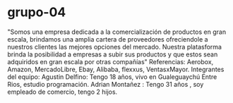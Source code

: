 # grupo-04
"Somos una empresa dedicada a la comercialización de productos en gran escala, brindamos una amplia cartera de proveedores ofreciendole a nuestros clientes las mejores opciones del mercado. Nuestra platasforma brinda la posibilidad a empresas a subir sus productos y que estos sean adquiridos en gran escala por otras compañías"
Referencias: Aerobox, Amazon, MercadoLibre, Ebay, Alibaba, flexxus, VentasxMayor.
Integrantes del equipo: 
Agustin Delfino: Tengo 18 años, vivo en Gualeguaychú Entre Rios, estudio programación.
Adrian Montañez : Tengo 31 años , soy empleado de comercio, tengo 2 hijos. 
